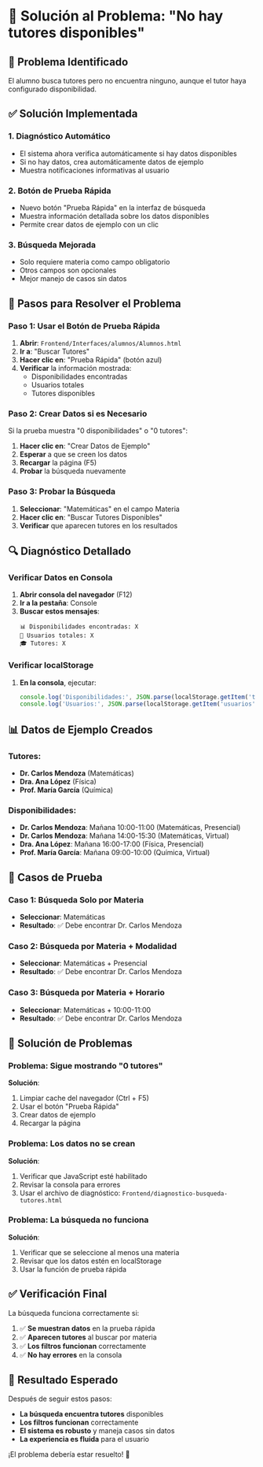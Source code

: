 # 🔧 Solución al Problema: "No hay tutores disponibles"

## 🎯 Problema Identificado
El alumno busca tutores pero no encuentra ninguno, aunque el tutor haya configurado disponibilidad.

## ✅ Solución Implementada

### **1. Diagnóstico Automático**
- El sistema ahora verifica automáticamente si hay datos disponibles
- Si no hay datos, crea automáticamente datos de ejemplo
- Muestra notificaciones informativas al usuario

### **2. Botón de Prueba Rápida**
- Nuevo botón "Prueba Rápida" en la interfaz de búsqueda
- Muestra información detallada sobre los datos disponibles
- Permite crear datos de ejemplo con un clic

### **3. Búsqueda Mejorada**
- Solo requiere materia como campo obligatorio
- Otros campos son opcionales
- Mejor manejo de casos sin datos

## 🚀 Pasos para Resolver el Problema

### **Paso 1: Usar el Botón de Prueba Rápida**
1. **Abrir**: `Frontend/Interfaces/alumnos/Alumnos.html`
2. **Ir a**: "Buscar Tutores"
3. **Hacer clic en**: "Prueba Rápida" (botón azul)
4. **Verificar** la información mostrada:
   - Disponibilidades encontradas
   - Usuarios totales
   - Tutores disponibles

### **Paso 2: Crear Datos si es Necesario**
Si la prueba muestra "0 disponibilidades" o "0 tutores":
1. **Hacer clic en**: "Crear Datos de Ejemplo"
2. **Esperar** a que se creen los datos
3. **Recargar** la página (F5)
4. **Probar** la búsqueda nuevamente

### **Paso 3: Probar la Búsqueda**
1. **Seleccionar**: "Matemáticas" en el campo Materia
2. **Hacer clic en**: "Buscar Tutores Disponibles"
3. **Verificar** que aparecen tutores en los resultados

## 🔍 Diagnóstico Detallado

### **Verificar Datos en Consola**
1. **Abrir consola del navegador** (F12)
2. **Ir a la pestaña**: Console
3. **Buscar estos mensajes**:
   ```
   📊 Disponibilidades encontradas: X
   👥 Usuarios totales: X
   🎓 Tutores: X
   ```

### **Verificar localStorage**
1. **En la consola**, ejecutar:
   ```javascript
   console.log('Disponibilidades:', JSON.parse(localStorage.getItem('tutorAvailability') || '[]'));
   console.log('Usuarios:', JSON.parse(localStorage.getItem('usuarios') || '[]'));
   ```

## 📊 Datos de Ejemplo Creados

### **Tutores:**
- **Dr. Carlos Mendoza** (Matemáticas)
- **Dra. Ana López** (Física)
- **Prof. María García** (Química)

### **Disponibilidades:**
- **Dr. Carlos Mendoza**: Mañana 10:00-11:00 (Matemáticas, Presencial)
- **Dr. Carlos Mendoza**: Mañana 14:00-15:30 (Matemáticas, Virtual)
- **Dra. Ana López**: Mañana 16:00-17:00 (Física, Presencial)
- **Prof. María García**: Mañana 09:00-10:00 (Química, Virtual)

## 🧪 Casos de Prueba

### **Caso 1: Búsqueda Solo por Materia**
- **Seleccionar**: Matemáticas
- **Resultado**: ✅ Debe encontrar Dr. Carlos Mendoza

### **Caso 2: Búsqueda por Materia + Modalidad**
- **Seleccionar**: Matemáticas + Presencial
- **Resultado**: ✅ Debe encontrar Dr. Carlos Mendoza

### **Caso 3: Búsqueda por Materia + Horario**
- **Seleccionar**: Matemáticas + 10:00-11:00
- **Resultado**: ✅ Debe encontrar Dr. Carlos Mendoza

## 🔧 Solución de Problemas

### **Problema**: Sigue mostrando "0 tutores"
**Solución**:
1. Limpiar cache del navegador (Ctrl + F5)
2. Usar el botón "Prueba Rápida"
3. Crear datos de ejemplo
4. Recargar la página

### **Problema**: Los datos no se crean
**Solución**:
1. Verificar que JavaScript esté habilitado
2. Revisar la consola para errores
3. Usar el archivo de diagnóstico: `Frontend/diagnostico-busqueda-tutores.html`

### **Problema**: La búsqueda no funciona
**Solución**:
1. Verificar que se seleccione al menos una materia
2. Revisar que los datos estén en localStorage
3. Usar la función de prueba rápida

## ✅ Verificación Final

La búsqueda funciona correctamente si:

1. ✅ **Se muestran datos** en la prueba rápida
2. ✅ **Aparecen tutores** al buscar por materia
3. ✅ **Los filtros funcionan** correctamente
4. ✅ **No hay errores** en la consola

## 🎉 Resultado Esperado

Después de seguir estos pasos:

- **La búsqueda encuentra tutores** disponibles
- **Los filtros funcionan** correctamente
- **El sistema es robusto** y maneja casos sin datos
- **La experiencia es fluida** para el usuario

¡El problema debería estar resuelto! 🚀

